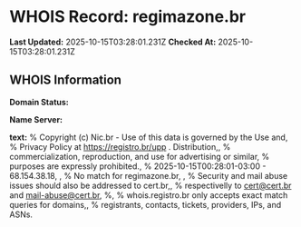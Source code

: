 # WHOIS Record: regimazone.br

**Last Updated:** 2025-10-15T03:28:01.231Z
**Checked At:** 2025-10-15T03:28:01.231Z

## WHOIS Information

**Domain Status:** 

**Name Server:** 

**text:** % Copyright (c) Nic.br - Use of this data is governed by the Use and, % Privacy Policy at https://registro.br/upp . Distribution,, % commercialization, reproduction, and use for advertising or similar, % purposes are expressly prohibited., % 2025-10-15T00:28:01-03:00 - 68.154.38.18, , % No match for regimazone.br, , % Security and mail abuse issues should also be addressed to cert.br,, % respectivelly to cert@cert.br and mail-abuse@cert.br, %, % whois.registro.br only accepts exact match queries for domains,, % registrants, contacts, tickets, providers, IPs, and ASNs.

